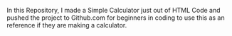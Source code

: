 In this Repository, I made a Simple Calculator just out of HTML Code and pushed the project to Github.com for beginners in coding to use this as an reference if they are making a calculator.
